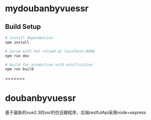 # mydoubanbyvuessr


## Build Setup

``` bash
# install dependencies
npm install

# serve with hot reload at localhost:8080
npm run dev

# build for production with minification
npm run build

```
=======
# doubanbyvuessr
基于最新的vue2.3的ssr的仿豆瓣程序，后端restfulApi采用node+express
